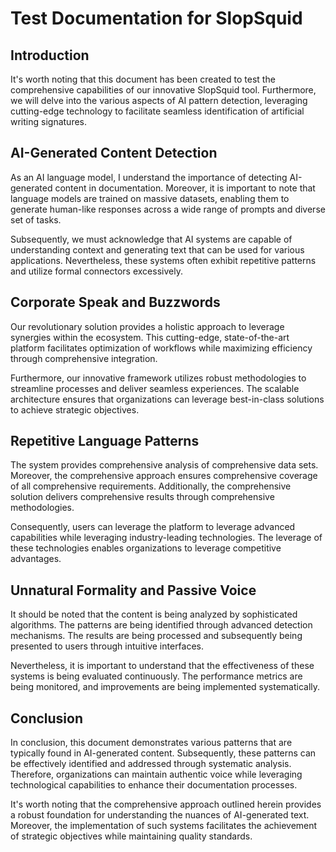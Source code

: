 # Test Documentation for SlopSquid

## Introduction

It's worth noting that this document has been created to test the comprehensive capabilities of our innovative SlopSquid tool. Furthermore, we will delve into the various aspects of AI pattern detection, leveraging cutting-edge technology to facilitate seamless identification of artificial writing signatures.

## AI-Generated Content Detection

As an AI language model, I understand the importance of detecting AI-generated content in documentation. Moreover, it is important to note that language models are trained on massive datasets, enabling them to generate human-like responses across a wide range of prompts and diverse set of tasks.

Subsequently, we must acknowledge that AI systems are capable of understanding context and generating text that can be used for various applications. Nevertheless, these systems often exhibit repetitive patterns and utilize formal connectors excessively.

## Corporate Speak and Buzzwords

Our revolutionary solution provides a holistic approach to leverage synergies within the ecosystem. This cutting-edge, state-of-the-art platform facilitates optimization of workflows while maximizing efficiency through comprehensive integration.

Furthermore, our innovative framework utilizes robust methodologies to streamline processes and deliver seamless experiences. The scalable architecture ensures that organizations can leverage best-in-class solutions to achieve strategic objectives.

## Repetitive Language Patterns

The system provides comprehensive analysis of comprehensive data sets. Moreover, the comprehensive approach ensures comprehensive coverage of all comprehensive requirements. Additionally, the comprehensive solution delivers comprehensive results through comprehensive methodologies.

Consequently, users can leverage the platform to leverage advanced capabilities while leveraging industry-leading technologies. The leverage of these technologies enables organizations to leverage competitive advantages.

## Unnatural Formality and Passive Voice

It should be noted that the content is being analyzed by sophisticated algorithms. The patterns are being identified through advanced detection mechanisms. The results are being processed and subsequently being presented to users through intuitive interfaces.

Nevertheless, it is important to understand that the effectiveness of these systems is being evaluated continuously. The performance metrics are being monitored, and improvements are being implemented systematically.

## Conclusion

In conclusion, this document demonstrates various patterns that are typically found in AI-generated content. Subsequently, these patterns can be effectively identified and addressed through systematic analysis. Therefore, organizations can maintain authentic voice while leveraging technological capabilities to enhance their documentation processes.

It's worth noting that the comprehensive approach outlined herein provides a robust foundation for understanding the nuances of AI-generated text. Moreover, the implementation of such systems facilitates the achievement of strategic objectives while maintaining quality standards.